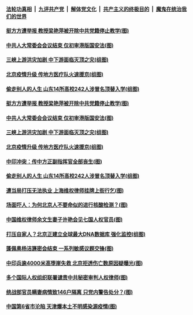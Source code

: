 ####  [法轮功真相](../../../../basic/blob/master/README.md?t=06210002) &nbsp;|&nbsp; [九评共产党](../../../../9ping.md/blob/master/README.md?t=06210002) &nbsp;|&nbsp; [解体党文化](../../../../jtdwh.md/blob/master/README.md?t=06210002)  &nbsp;|&nbsp; [共产主义的终极目的](../../../../gczydzjmd.md/blob/master/README.md?t=06210002) &nbsp;|&nbsp; [魔鬼在统治我们的世界](../../../../mgztzwmdsj.md/blob/master/README.md?t=06210002) 

#### [挺方方遭举报 教授梁艳萍被开除中共党籍停止教学(图)](../pages/p1/937155.md?t=06210002) 

#### [中共人大常委会会议结束 仅初审港版国安法(图)](../pages/p1/937151.md?t=06210002) 

#### [三峡上游洪灾加剧 中下游面临灭顶之灾(组图)](../pages/p1/937121.md?t=06210002) 

#### [北京疫情升级 传地方医疗队火速援京(组图)](../pages/p1/937115.md?t=06210002) 


#### [偷走别人的人生 山东14所高校242人涉冒名顶替入学(组图)](../pages/p1/937067.md?t=06210002) 


#### [挺方方遭举报 教授梁艳萍被开除中共党籍停止教学(图)](../pages/p1/937155.md?t=06210002) 

#### [中共人大常委会会议结束 仅初审港版国安法(图)](../pages/p1/937151.md?t=06210002) 

#### [三峡上游洪灾加剧 中下游面临灭顶之灾(组图)](../pages/p1/937121.md?t=06210002) 

#### [北京疫情升级 传地方医疗队火速援京(组图)](../pages/p1/937115.md?t=06210002) 

#### [中印冲突：传中方正副指挥官全部丧生(图)](../pages/p1/937112.md?t=06210002) 




#### [偷走别人的人生 山东14所高校242人涉冒名顶替入学(组图)](../pages/p1/937067.md?t=06210002) 

#### [遭当局打压无法执业 上海维权律师挂牌上街行乞(图)](../pages/p1/937062.md?t=06210002) 

#### [场面吓人：为何北京人不要命似的进行核酸检测？(图)](../pages/p1/937059.md?t=06210002) 

#### [中国维权律师余文生妻子许艳会见七国人权官员(图)](../pages/p1/937060.md?t=06210002) 


#### [打压自家人？北京正建立全球最大DNA数据库 强化监控(组图)](../pages/p1/937015.md?t=06210002) 

#### [蓬佩奥杨洁篪密会结束 一系列敏感议题交锋(图)](../pages/p1/936995.md?t=06210002) 

#### [中印兵逾4000米高堕崖失救 北京拒透伤亡数原因疑曝光(图)](../pages/p1/936958.md?t=06210002) 

#### [多个国际人权组织联署谴责中共秘密审判人权律师(图)](../pages/p1/936974.md?t=06210002) 

#### [统战部官员瞒妻病情致146户隔离 只党内警告处分？(图)](../pages/p1/936973.md?t=06210002) 

#### [中国第6省市沦陷 天津爆本土不明感染源疫情(图)](../pages/p1/936961.md?t=06210002) 

